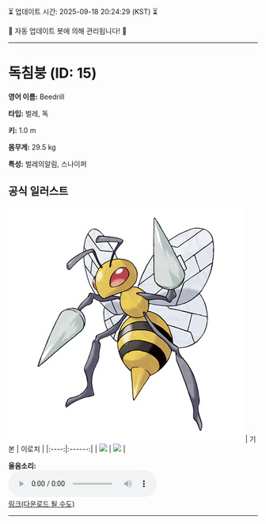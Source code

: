 
⏳ 업데이트 시간: 2025-09-18 20:24:29 (KST) ⏳

🤖 자동 업데이트 봇에 의해 관리됩니다! 🤖

---

# 독침붕 (ID: 15)
**영어 이름:** Beedrill

**타입:** 벌레, 독

**키:** 1.0 m

**몸무게:** 29.5 kg

**특성:** 벌레의알림, 스나이퍼

## 공식 일러스트
![](https://raw.githubusercontent.com/PokeAPI/sprites/master/sprites/pokemon/other/official-artwork/15.png)
| 기본 | 이로치 |
|:----:|:------:|
| <img src="http://play.pokemonshowdown.com/sprites/ani/beedrill.gif" width="200"> | <img src="http://play.pokemonshowdown.com/sprites/ani-shiny/beedrill.gif" width="200"> |

**울음소리:**<br><audio controls src="https://raw.githubusercontent.com/PokeAPI/cries/main/cries/pokemon/latest/15.ogg"></audio><br> [링크(다운로드 될 수도)](https://raw.githubusercontent.com/PokeAPI/cries/main/cries/pokemon/latest/15.ogg)


---
